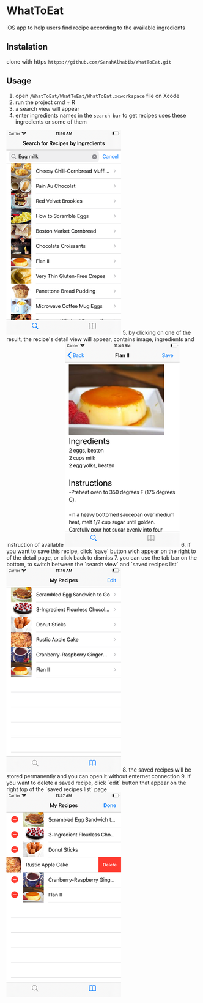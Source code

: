 # WhatToEat
iOS app to help users find recipe according to the available ingredients

## Instalation
clone with https
`https://github.com/SarahAlhabib/WhatToEat.git`

## Usage
1. open `/WhatToEat/WhatToEat/WhatToEat.xcworkspace` file on Xcode  
2. run the project cmd + R  
3. a search view will appear
4. enter ingredients names in the `search bar` to get recipes uses these ingredients or some of them  

<img src="/assets/whatToEat1.png" alt="drawing" width="300"/>
5. by clicking on one of the result, the recipe's detail view will appear, contains image, ingredients and instruction of available  

<img src="/assets/whatToEat2.png" alt="drawing" width="300"/>
6. if ypu want to save this recipe, click `save` button wich appear pn the right to of the detail page, or click back to dismiss
7. you can use the tab bar on the bottom, to switch between the `search view` and `saved recipes list`  

<img src="/assets/whatToEat3.png" alt="drawing" width="300"/>
8. the saved recipes will be stored permanently and you can open it without enternet connection
9. if you want to delete a saved recipe, click `edit` button that appear on the right top of the `saved recipes list` page  

<img src="/assets/whatToEat15.png" alt="drawing" width="300"/>

